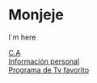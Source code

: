 # Monjeje
I´m here

<a href="https://mongg.github.io/Monjeje/20140004_Guia1/Ejercicios complementarios/Centroamerica/centroamerica.html">C.A</a> <br>
<a href="https://mongg.github.io/Monjeje/20140004_Guia1/Ejercicios complementarios/me.html">Información personal</a> <br>
<a href="https://mongg.github.io/Monjeje/20140004_Guia1/Ejercicios complementarios/Dragon ball Z.html">Programa de Tv favorito </a> <br>

